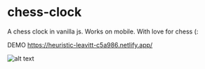 # chess-clock
A chess clock in vanilla js. Works on mobile. With love for chess (:

DEMO https://heuristic-leavitt-c5a986.netlify.app/

![alt text](https://d33wubrfki0l68.cloudfront.net/61daba24e938990007c4aa49/screenshot_2022-01-09-10-34-17-0000.png)
